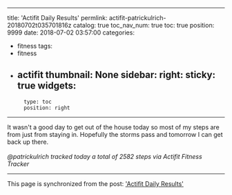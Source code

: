 
---
title: 'Actifit Daily Results'
permlink: actifit-patrickulrich-20180702t035701816z
catalog: true
toc_nav_num: true
toc: true
position: 9999
date: 2018-07-02 03:57:00
categories:
- fitness
tags:
- fitness
- actifit
thumbnail: None
sidebar:
    right:
        sticky: true
widgets:
    -
        type: toc
        position: right
---


It wasn't a good day to get out of the house today so most of my steps are from just from staying in. Hopefully the storms pass and tomorrow I can get back up there.<br/><br/>_@patrickulrich tracked today a total of 2582 steps via Actifit Fitness Tracker_

- - -

This page is synchronized from the post: ['Actifit Daily Results'](https://steemit.com/@patrickulrich/actifit-patrickulrich-20180702t035701816z)
